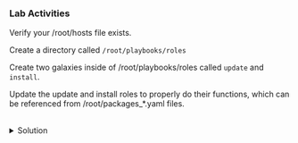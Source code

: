 ### Lab Activities
Verify your /root/hosts file exists.

Create a directory called ` /root/playbooks/roles `

Create two galaxies inside of /root/playbooks/roles called ` update ` and ` install `.

Update the update and install roles to properly do their functions, which can be referenced from /root/packages_*.yaml files.


<br>
<details>
<summary>Solution</summary>

```plain
cat /root/hosts
```{{exec}}

Note: There are variables now assigned to each of the servers (env)

make the directory structure as required.

```plain
mkdir -p /root/playbooks/roles
cd /root/playbooks/roles
```{{exec}}

Note: You're now moved into that directory and can create the required roles using ansible-galaxy command

```plain
ls -l
tree
ansible-galaxy init update
```{{exec}}

and check

```plain
ls -l
tree
```{{exec}}

Now create the second role

```plain
ls -l
ansible-galaxy init install
```{{exec}}

and check again

```plain
ls -l
tree
```{{exec}}

Go into the update directory to update and create the right files.

```plain
vi /root/playbooks/roles/update/tasks/main.yml
```{{exec}}

```---
# tasks file for update

- include_tasks: update.yaml
  tags:
    - update
```

You also have to create that file correctly with the tasks.

```plain
vi /root/playbooks/roles/update/tasks/update.yaml
```{{exec}}

```
- name: Upgrade all packages to the latest version
  apt:
    name: "*"
    state: latest
```

Go into the update directory to update and create the right files.

```plain
vi /root/playbooks/roles/update/tasks/main.yml
```{{exec}}

```
---
# tasks file for update

- include_tasks: update.yaml
  tags:
    - update
```

Now you have to do that for the second directory

Go into the update directory to update and create the right files.

```plain
vi /root/playbooks/roles/install/tasks/main.yml
```{{exec}}

```
---
# tasks file for install

- include_tasks: install.yaml
  tags:
    - install
```

You also have to create that file correctly with the tasks.

```plain
vi /root/playbooks/roles/install/tasks/install.yaml
```{{exec}}

```
- name: Debug env variables just to see them
debug:
    var: app

- name: Install apache2 on the web server
apt:
    pkg: 
    - apache2
    - php
    state: present
when: '"web" in app'

- name: Install mariadb on the web server
apt:
    pkg: 
    - mariadb-server
    - mariadb-client
    state: present
when: '"db" in app'
```


</details>